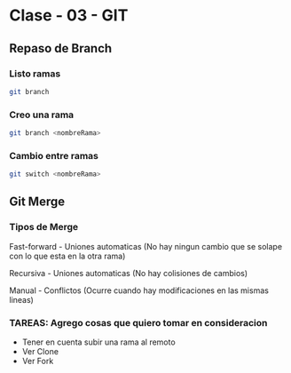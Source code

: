 # Clase - 03 - GIT

## Repaso de Branch

### Listo ramas

```sh
git branch
```

### Creo una rama

```sh
git branch <nombreRama>
```

### Cambio entre ramas

```sh
git switch <nombreRama>
```

## Git Merge

### Tipos de Merge

Fast-forward - Uniones automaticas (No hay ningun cambio que se solape con lo que esta en la otra rama)

Recursiva - Uniones automaticas (No hay colisiones de cambios)

Manual - Conflictos (Ocurre cuando hay modificaciones en las mismas lineas)

### TAREAS: Agrego cosas que quiero tomar en consideracion

* Tener en cuenta subir una rama al remoto
* Ver Clone
* Ver Fork